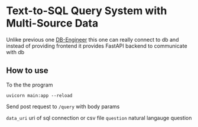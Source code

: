 # Text-to-SQL Query System with Multi-Source Data

Unlike previous one [DB-Engineer](https://github.com/kaustubha-chaturvedi/DB-Engineer) this one can really connect to db and instead of providing frontend it provides FastAPI backend to communicate with db

## How to use

To the the program
```shell
uvicorn main:app --reload
```

Send post request to `/query` with body params

`data_uri` uri of sql connection or csv file
`question` natural langauge question